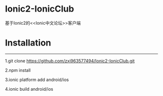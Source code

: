 # Ionic2-IonicClub
基于Ionic2的&lt;&lt;Ionic中文论坛>>客户端
# Installation
--------------

1.git clone https://github.com/zxj963577494/Ionic2-IonicClub.git

2.npm install

3.ionic platform add android/ios

4.ionic build android/ios

